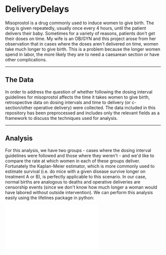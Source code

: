 # DeliveryDelays

Misoprostol is a drug commonly used to induce women to give birth.  The drug is given repeatedly, usually once every 4 hours, until the patient delivers their baby.  Sometimes for a variety of reasons, patients don't get their 
doses on time.  My wife is an OB/GYN and this project arose from her observation that in cases where the doses aren't delivered on time, women take much longer to give birth.  This is a problem because the longer women spend in 
labor, the more likely they are to need a caesarean section or have other complications.

--------
The Data
--------

In order to address the question of whether following the dosing interval guidelines for misoprostol affects the time it takes women to give birth, retrospective data on dosing intervals and time to delivery (or c-section/other 
operative delivery) were collected.  The data included in this repository has been preprocessed and includes only the relevant fields as a framework to discuss the techniques used for analysis.


--------
Analysis
--------

For this analysis, we have two groups - cases where the dosing interval guidelines were followed and those where they weren't - and we'd like to compare the rate at which women in each of these groups deliver.  Fortunately the 
Kaplan-Meier estimator, which is more commonly used to estimate survival (i.e. do mice with a given disease survive longer on treatment A or B), is perfectly applicable to this scenario.  In our case, normal births are analogous 
to deaths and operative deliveries are censorship events (since we don't know how much longer a woman would have labored without outside intervention).  We can perform this analysis easily using the lifelines package in python:

![ImageRelative](output/traditional_KM.pdf "Traditional_KM")
